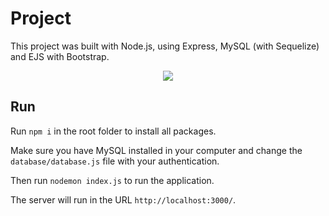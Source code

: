 # Project

This project was built with Node.js, using Express, MySQL (with Sequelize) and EJS with Bootstrap.


<div align="center">
  <img src="https://raw.githubusercontent.com/QeA-Platform/tree/main/public/images/system_print.png">
</div>


## Run

Run `npm i` in the root folder to install all packages.

Make sure you have MySQL installed in your computer and change the `database/database.js` file with your authentication.

Then run `nodemon index.js` to run the application.

The server will run in the URL `http://localhost:3000/`.